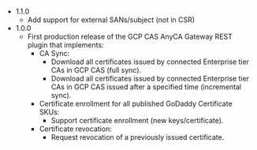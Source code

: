 - 1.1.0
    - Add support for external SANs/subject (not in CSR)
- 1.0.0
    - First production release of the GCP CAS AnyCA Gateway REST plugin that implements:
        * CA Sync:
            * Download all certificates issued by connected Enterprise tier CAs in GCP CAS (full sync).
            * Download all certificates issued by connected Enterprise tier CAs in GCP CAS issued after a specified time (incremental sync).
        * Certificate enrollment for all published GoDaddy Certificate SKUs:
            * Support certificate enrollment (new keys/certificate).
        * Certificate revocation:
            * Request revocation of a previously issued certificate.
